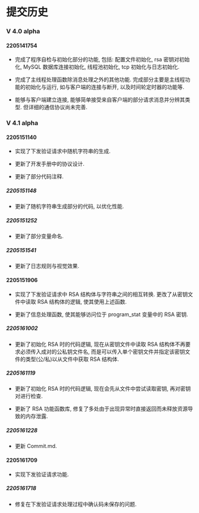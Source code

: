 # 提交历史

### V 4.0 alpha

#### 2205141754

- 完成了程序自检与初始化部分的功能, 包括: 配置文件初始化, rsa 密钥对初始化, MySQL 数据库连接初始化, 线程池初始化, tcp 初始化与日志初始化.

- 完成了主线程处理函数除消息处理之外的其他功能. 完成部分主要是主线程功能的初始化与运行, 如与客户端的连接与断开, 以及时间轮定时器的功能等.

- 能够与客户端建立连接, 能够简单接受来自客户端的部分请求消息并分辨其类型. 但详细的通信协议尚未完善.

### V 4.1 alpha

#### 2205151140

- 实现了下发验证请求中随机字符串的生成.

- 更新了开发手册中的协议设计.

- 更新了部分代码注释.

##### 2205151148

- 更新了随机字符串生成部分的代码, 以优化性能.

##### 2205151252

- 更新了部分变量命名.

##### 2205151541

- 更新了日志规则与视觉效果.

#### 2205151906

- 实现了下发验证请求中 RSA 结构体与字符串之间的相互转换. 更改了从密钥文件中读取 RSA 结构体的逻辑, 使其使用上述函数.

- 更新了信息处理函数, 使其能够访问位于 program_stat 变量中的 RSA 密钥.

##### 2205161002

- 更新了初始化 RSA 时的代码逻辑, 现在从密钥文件中读取 RSA 结构体不再要求必须传入成对的公私钥文件名, 而是可以传入单个密钥文件并指定该密钥文件的类型(公/私)以从文件中获取 RSA 结构体.

##### 2205161119

- 更新了初始化 RSA 时的代码逻辑, 现在会先从文件中尝试读取密钥, 再对密钥对进行检查.

- 更新了 RSA 功能函数库, 修复了多处由于出现异常时直接返回而未释放资源导致的内存泄露.

##### 2205161228

- 更新 Commit.md.

#### 2205161709

- 实现下发验证请求功能.

##### 2205161718

- 修复在下发验证请求处理过程中确认码未保存的问题.